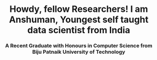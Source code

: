 <h1 align="center">Howdy, fellow Researchers! I am Anshuman, Youngest self taught data scientist from India</h1>
<h3 align="center">A Recent Graduate with Honours in Computer Science from Biju Patnaik University of Technology</h3>
